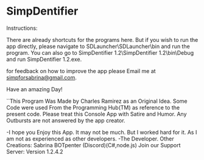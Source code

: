 # SimpDentifier
Instructions:

There are already shortcuts for the programs here. But if you wish to run the app directly, 
please navigate to SDLauncher\SDLauncher\bin and run the program.
You can also go to SimpDentifier 1.2\SimpDentifier 1.2\bin\Debug\
and run SimpDentifier 1.2.exe.

for feedback on how to improve the app please Email me at simpforsabrina@gmail.com.

Have an amazing Day!

``This Program Was Made by Charles Ramirez as an Original Idea.
Some Code were used From the Programming Hub(TM) as reference to the present code.
Please treat this Console App with Satire and Humor. Any Outbursts are not answered by the app creator.

-I hope you Enjoy this App. It may not be much. But I worked hard for it. As I am not as experienced as other developers.
-The Developer.
Other Creations: Sabrina BOTpenter (Discord)(C#,node.js)
Join our Support Server: 
Version 1.2.4.2
